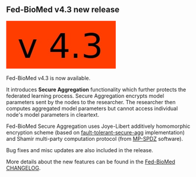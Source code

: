 ## Fed-BioMed v4.3 new release

![v4.3](../assets/img/v4.3.jpg#img-centered-sm)

Fed-BioMed v4.3 is now available.

It introduces **Secure Aggregation** functionality which further protects the federated learning process. Secure Aggregation encrypts model parameters sent by the nodes to the researcher. The researcher then computes aggregated model parameters but cannot access individual node's model parameters in cleartext.

Fed-BioMed Secure Aggregation uses Joye-Libert additively homomorphic encryption scheme (based on [fault-tolerant-secure-agg](https://github.com/MohamadMansouri/fault-tolerant-secure-agg) implementation) and Shamir multi-party computation protocol (from [MP-SPDZ](https://github.com/data61/MP-SPDZ) software).

Bug fixes and misc updates are also included in the release.

More details about the new features can be found in the [Fed-BioMed CHANGELOG](https://github.com/fedbiomed/fedbiomed/blob/v4.3/CHANGELOG.md).
